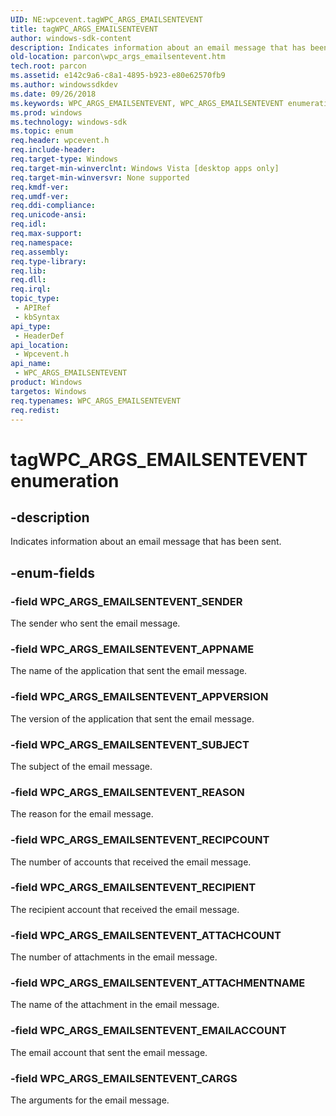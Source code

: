 ```yaml
---
UID: NE:wpcevent.tagWPC_ARGS_EMAILSENTEVENT
title: tagWPC_ARGS_EMAILSENTEVENT
author: windows-sdk-content
description: Indicates information about an email message that has been sent.
old-location: parcon\wpc_args_emailsentevent.htm
tech.root: parcon
ms.assetid: e142c9a6-c8a1-4895-b923-e80e62570fb9
ms.author: windowssdkdev
ms.date: 09/26/2018
ms.keywords: WPC_ARGS_EMAILSENTEVENT, WPC_ARGS_EMAILSENTEVENT enumeration, WPC_ARGS_EMAILSENTEVENT_APPNAME, WPC_ARGS_EMAILSENTEVENT_APPVERSION, WPC_ARGS_EMAILSENTEVENT_ATTACHCOUNT, WPC_ARGS_EMAILSENTEVENT_ATTACHMENTNAME, WPC_ARGS_EMAILSENTEVENT_CARGS, WPC_ARGS_EMAILSENTEVENT_EMAILACCOUNT, WPC_ARGS_EMAILSENTEVENT_REASON, WPC_ARGS_EMAILSENTEVENT_RECIPCOUNT, WPC_ARGS_EMAILSENTEVENT_RECIPIENT, WPC_ARGS_EMAILSENTEVENT_SENDER, WPC_ARGS_EMAILSENTEVENT_SUBJECT, parcon.wpc_args_emailsentevent, tagWPC_ARGS_EMAILSENTEVENT, wpcevent/WPC_ARGS_EMAILSENTEVENT, wpcevent/WPC_ARGS_EMAILSENTEVENT_APPNAME, wpcevent/WPC_ARGS_EMAILSENTEVENT_APPVERSION, wpcevent/WPC_ARGS_EMAILSENTEVENT_ATTACHCOUNT, wpcevent/WPC_ARGS_EMAILSENTEVENT_ATTACHMENTNAME, wpcevent/WPC_ARGS_EMAILSENTEVENT_CARGS, wpcevent/WPC_ARGS_EMAILSENTEVENT_EMAILACCOUNT, wpcevent/WPC_ARGS_EMAILSENTEVENT_REASON, wpcevent/WPC_ARGS_EMAILSENTEVENT_RECIPCOUNT, wpcevent/WPC_ARGS_EMAILSENTEVENT_RECIPIENT, wpcevent/WPC_ARGS_EMAILSENTEVENT_SENDER, wpcevent/WPC_ARGS_EMAILSENTEVENT_SUBJECT
ms.prod: windows
ms.technology: windows-sdk
ms.topic: enum
req.header: wpcevent.h
req.include-header: 
req.target-type: Windows
req.target-min-winverclnt: Windows Vista [desktop apps only]
req.target-min-winversvr: None supported
req.kmdf-ver: 
req.umdf-ver: 
req.ddi-compliance: 
req.unicode-ansi: 
req.idl: 
req.max-support: 
req.namespace: 
req.assembly: 
req.type-library: 
req.lib: 
req.dll: 
req.irql: 
topic_type:
 - APIRef
 - kbSyntax
api_type:
 - HeaderDef
api_location:
 - Wpcevent.h
api_name:
 - WPC_ARGS_EMAILSENTEVENT
product: Windows
targetos: Windows
req.typenames: WPC_ARGS_EMAILSENTEVENT
req.redist: 
---
```


# tagWPC_ARGS_EMAILSENTEVENT enumeration


## -description


Indicates information about an email message that has been sent.


## -enum-fields




### -field WPC_ARGS_EMAILSENTEVENT_SENDER

The sender who sent the email message.


### -field WPC_ARGS_EMAILSENTEVENT_APPNAME

The name of the application that sent the email message.


### -field WPC_ARGS_EMAILSENTEVENT_APPVERSION

The version of the application that sent the email message.


### -field WPC_ARGS_EMAILSENTEVENT_SUBJECT

The subject of the email message.


### -field WPC_ARGS_EMAILSENTEVENT_REASON

The reason for the email message.


### -field WPC_ARGS_EMAILSENTEVENT_RECIPCOUNT

The number of accounts that received the email message.


### -field WPC_ARGS_EMAILSENTEVENT_RECIPIENT

The recipient account that received the email message.


### -field WPC_ARGS_EMAILSENTEVENT_ATTACHCOUNT

The number of attachments in the email message.


### -field WPC_ARGS_EMAILSENTEVENT_ATTACHMENTNAME

The name of the attachment in the email message.


### -field WPC_ARGS_EMAILSENTEVENT_EMAILACCOUNT

The email account that sent the email message.


### -field WPC_ARGS_EMAILSENTEVENT_CARGS

The arguments for the email message.

